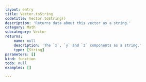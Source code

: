 ```yaml
---
layout: entry
title: Vector.toString
codetitle: Vector.toString()
description: 'Returns data about this vector as a string.'
category: Math
subcategory: Vector
returns:
    name: null
    description: 'The `x`, `y` and `z` components as a string.'
    type: [String]
parameters: []
kind: function
todo: null
examples: []

---
```


